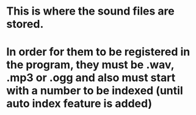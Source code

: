 # This is where the sound files are stored. 
# In order for them to be registered in the program, they must be .wav, .mp3 or .ogg and also must start with a number to be indexed (until auto index feature is added)